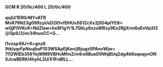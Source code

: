 #### GCM R 20/0c/400 L 20/0c/400
**qojU/1ER0rMYvATR**<br/>**MvR79N23g099zyUsD2IOvfDHUxSS1ZcXx2j5D4pIYE8=**<br/>**wQjP0VKcK+NdZlaw+hx8FlgYr1L7QkLy6zzu8Rlzy9Es2RjjXrm6uEnVp2t2/j/QpS/2/ov34huoCC+G...**<br/><br/>
**I1vxsp49J+K+gnz6**<br/>**9tkIyqrFpNsujbaP153WSApEjKen/j9jugz0PAnxWjw=**<br/>**7l12WIEb356YejWM9VBHcMfmZrn4rs6BueD9WqBUq2dg4b6oqeqynONSJcwBERKI4hyhL2U/X1FrdRLL...**